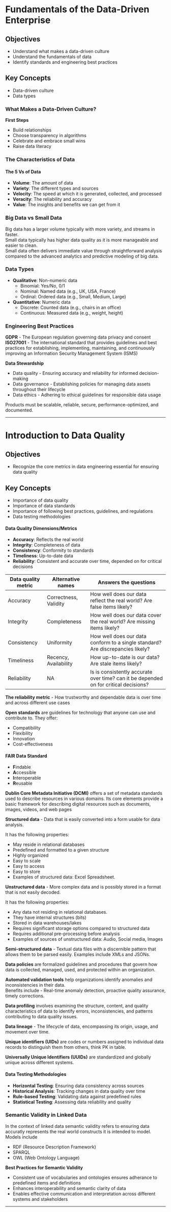# Fundamentals of the Data-Driven Enterprise

## Objectives
- Understand what makes a data-driven culture
- Understand the fundamentals of data
- Identify standards and engineering best practices

## Key Concepts
- Data-driven culture
- Data types

### What Makes a Data-Driven Culture?

**First Steps**
- Build relationships
- Choose transparency in algorithms
- Celebrate and embrace small wins
- Raise data literacy

### The Characteristics of Data

#### The 5 Vs of Data
- **Volume**: The amount of data
- **Variety**: The different types and sources
- **Velocity**: The speed at which it is generated, collected, and processed
- **Veracity**: The reliability and accuracy
- **Value**: The insights and benefits we can get from it

### Big Data vs Small Data
Big data has a larger volume typically with more variety, and streams in faster.  
Small data typically has higher data quality as it is more manageable and easier to clean.  
Small data often delivers immediate value through straightforward analysis compared to the advanced analytics and predictive modeling of big data.  

### Data Types

- **Qualitative**: Non-numeric data
  - Binomial: Yes/No, 0/1
  - Nominal: Named data (e.g., UK, USA, France)
  - Ordinal: Ordered data (e.g., Small, Medium, Large)
- **Quantitative**: Numeric data
  - Discrete: Counted data (e.g., chairs in an office)
  - Continuous: Measured data (e.g., weight, height)

### Engineering Best Practices

**GDPR** - The European regulation governing data privacy and consent  
**ISO27001** - The international standard that provides guidelines and best practices for establishing, implementing, maintaining, and continuously improving an Information Security Management System (ISMS)

**Data Stewardship**  
- Data quality - Ensuring accuracy and reliability for informed decision-making
- Data governance - Establishing policies for managing data assets throughout their lifecycle  
- Data ethics - Adhering to ethical guidelines for responsible data usage

Products must be scalable, reliable, secure, performance-optimized, and documented.

---

# Introduction to Data Quality

## Objectives
- Recognize the core metrics in data engineering essential for ensuring data quality

## Key Concepts
- Importance of data quality
- Importance of data standards
- Importance of following best practices, guidelines, and regulations
- Data testing methodologies
  
#### Data Quality Dimensions/Metrics
- **Accuracy**: Reflects the real world
- **Integrity**: Completeness of data
- **Consistency**: Conformity to standards
- **Timeliness**: Up-to-date data
- **Reliability**: Consistent and accurate over time, depended on for critical decisions

| Data quality metric | Alternative names | Answers the questions |
|---------------------|-------------------|-----------------------|
| Accuracy            | Correctness, Validity | How well does our data reflect the real world? Are false items likely? |
| Integrity           | Completeness      | How well does our data cover the real world? Are missing items likely? |
| Consistency         | Uniformity        | How well does our data conform to a single standard? Are discrepancies likely? |
| Timeliness          | Recency, Availability | How up-to-date is our data? Are stale items likely? |
| Reliability         | NA                |Is is consistently accurate over time? can it be depended on for critical decisions? |

**The reliability metric** - How trustworthy and dependable data is over time and across different use cases

**Open standards** are guidelines for technology that anyone can use and contribute to. They offer:
- Compatibility
- Flexibility
- Innovation
- Cost-effectiveness

#### FAIR Data Standard
- **F**indable
- **A**ccessible
- **I**nteroperable
- **R**eusable 

**Dublin Core Metadata Initiative (DCMI)** offers a set of metadata standards used to describe resources in various domains. Its core elements provide a basic framework for describing digital resources such as documents, images, videos, and web pages  

**Structured data** - Data that is easily converted into a form usable for data analysis.  

It has the following properties:  
- May reside in relational databases
- Predefined and formatted to a given structure
- Highly organized
- Easy to scale
- Easy to access
- Easy to store
- Examples of structured data: Excel Spreadsheet.

**Unstructured data** - More complex data and is possibly stored in a format that is not easily decoded.

It has the following properties:  
- Any data not residing in relational databases.
- They have internal structures (bits)
- Stored in data warehouses/lakes
- Requires significant storage options compared to structured data
- Requires additional pre-processing before analysis
- Examples of sources of unstructured data: Audio, Social media, Images

**Semi-structured data** - Textual data files with a discernible pattern that allows them to be parsed easily. Examples include XMLs and JSONs.  

**Data policies** are formalized guidelines and procedures that govern how data is collected, managed, used, and protected within an organization. 

**Automated validation tools** help organizations identify anomalies and inconsistencies in their data.  
Benefits include - Real-time anomaly detection, proactive quality assurance, timely corrections.  

**Data profiling** involves examining the structure, content, and quality characteristics of data to identify errors, inconsistencies, and patterns contributing to data quality issues.  

**Data lineage** - The lifecycle of data, encompassing its origin, usage, and movement over time.  

**Unique identifiers (UIDs)** are codes or numbers assigned to individual data records to distinguish them from others, think PK in table.  

**Universally Unique Identifiers (UUIDs)** are standardized and globally unique across different systems.  

#### Data Testing Methodologies
- **Horizontal Testing**: Ensuring data consistency across sources
- **Historical Analysis**: Tracking changes in data quality over time
- **Rule-based Testing**: Validating data against predefined rules
- **Statistical Testing**: Assessing data reliability and quality

### Semantic Validity in Linked Data  
In the context of linked data semantic validity refers to ensuring data accuratly represents the real world constructs it is intended to model.  
Models include  
- RDF (Resource Description Framework)
- SPARQL
- OWL (Web Ontology Language)

**Best Practices for Semantic Validity**
- Consistent use of vocabularies and ontologies ensures adherance to predefined items and definitions
- Enhances interoperability and semantic clarity of data
- Enables effective communication and interpretation across different systems and stakeholders
  
---
